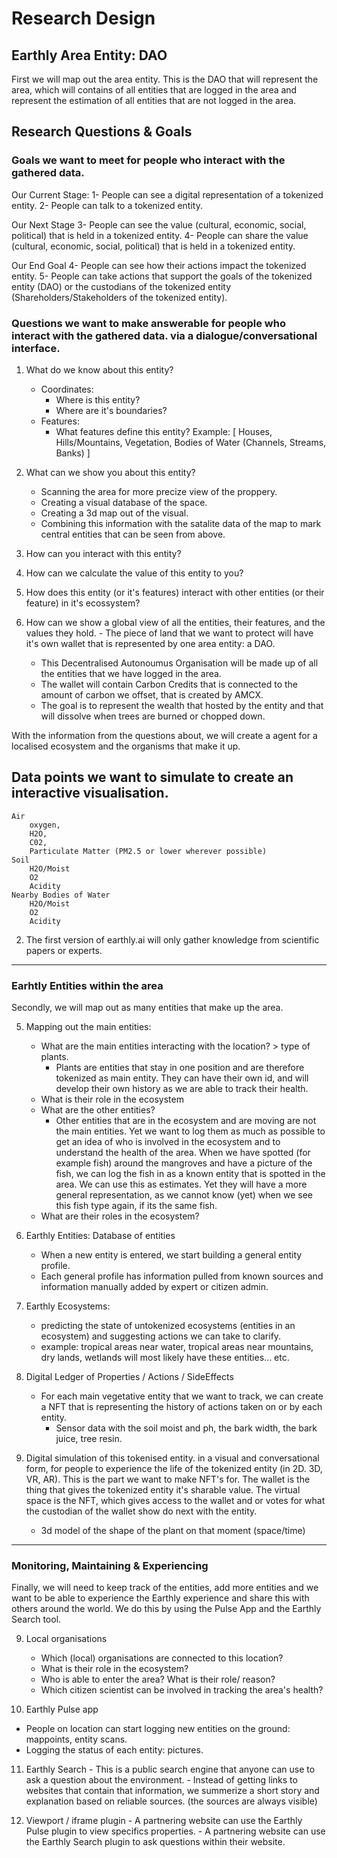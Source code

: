 # Research Design

Earthly Area Entity: DAO
---

First we will map out the area entity. This is the DAO that will represent the area, which will contains of all entities that are logged in the area and represent the estimation of all entities that are not logged in the area.


Research Questions & Goals
---

### Goals we want to meet for people who interact with the gathered data.

Our Current Stage:
1- People can see a digital representation of a tokenized entity.
2- People can talk to a tokenized entity.

Our Next Stage
3- People can see the value (cultural, economic, social, political) that is held in a tokenized entity.
4- People can share the value (cultural, economic, social, political) that is held in a tokenized entity.

Our End Goal
4- People can see how their actions impact the tokenized entity.
5- People can take actions that support the goals of the tokenized entity (DAO) or the custodians of the tokenized entity (Shareholders/Stakeholders of the tokenized entity).

### Questions we want to make answerable for people who interact with the gathered data. via a dialogue/conversational interface.

1. What do we know about this entity?
    - Coordinates: 
    	- Where is this entity?
    	- Where are it's boundaries?
    - Features:
		- What features define this entity? 
          Example: [ Houses, Hills/Mountains, Vegetation, Bodies of Water (Channels, Streams, Banks) ]

2. What can we show you about this entity?
    - Scanning the area for more precize view of the proppery.
    - Creating a visual database of the space.
    - Creating a 3d map out of the visual.
    - Combining this information with the satalite data of the map to mark central entities that can be seen from above.

3. How can you interact with this entity?

4. How can we calculate the value of this entity to you?
    

5. How does this entity (or it's features) interact with other entities (or their feature) in it's ecossystem? 

6. How can we show a global view of all the entities, their features, and the values they hold.
	    - The piece of land that we want to protect will have it's own wallet that is represented by one area entity: a DAO.
    - This Decentralised Autonoumus Organisation will be made up of all the entities that we have logged in the area.
    - The wallet will contain Carbon Credits that is connected to the amount of carbon we offset, that is created by AMCX.
    - The goal is to represent the wealth that hosted by the entity and that will dissolve when trees are burned or chopped down.

With the information from the questions about, we will create a agent for a localised ecosystem  and the organisms that make it up.


## Data points we want to simulate to create an interactive visualisation. 

	Air
		oxygen, 
        H2O, 
        C02, 
        Particulate Matter (PM2.5 or lower wherever possible)
	Soil
    	H2O/Moist
        O2
        Acidity
	Nearby Bodies of Water
    	H2O/Moist
        O2
        Acidity
2. The first version of earthly.ai will only gather knowledge from scientific papers or experts.

---

### Earhtly Entities within the area
Secondly, we will map out as many entities that make up the area.

5. Mapping out the main entities:
    - What are the main entities interacting with the location? > type of plants.
        - Plants are entities that stay in one position and are therefore tokenized as main entity. They can have their own id, and will develop their own history as we are able to track their health.
    - What is their role in the ecosystem
    - What are the other entities? 
        - Other entities that are in the ecosystem and are moving are not the main entities. Yet we want to log them as much as possible to get an idea of who is involved in the ecosystem and to understand the health of the area. When we have spotted (for example fish) around the mangroves and have a picture of the fish, we can log the fish in as a known entity that is spotted in the area. We can use this as estimates. Yet they will have a more general representation, as we cannot know (yet) when we see this fish type again, if its the same fish.
    - What are their roles in the ecosystem?
    
6. Earthly Entities: Database of entities
    - When a new entity is entered, we start building a general entity profile.
    - Each general profile has information pulled from known sources and information manually added by expert or citizen admin.
    
7. Earthly Ecosystems: 
	- predicting the state of untokenized ecosystems (entities in an ecosystem) and suggesting actions we can take to clarify.
    - example: tropical areas near water, tropical areas near mountains, dry lands, wetlands will most likely have these entities... etc.

8. Digital Ledger of Properties / Actions / SideEffects
    - For each main vegetative entity that we want to track, we can create a NFT that is representing the history of actions taken on or by each entity.
       - Sensor data with the soil moist and ph, the bark width, the bark juice, tree resin.

9. Digital simulation of this tokenised entity. 
in a visual and conversational form, for people to experience the life of the tokenized entity (in 2D. 3D, VR, AR). This is the part we want to make NFT's for. The wallet is the thing that gives the tokenized entity it's sharable value. The virtual space is the NFT, which gives access to the wallet and or votes for what the custodian of the wallet show do next with the entity.
 	- 3d model of the shape of the plant on that moment (space/time)
        
---

### Monitoring, Maintaining & Experiencing
Finally, we will need to keep track of the entities, add more entities and we want to be able to experience the Earthly experience and share this with others around the world. We do this by using the Pulse App and the Earthly Search tool.

9. Local organisations
    - Which (local) organisations are connected to this location?
    - What is their role in the ecosystem?
    - Who is able to enter the area? What is their role/ reason?
    - Which citizen scientist can be involved in tracking the area's health?

10. Earthly Pulse app  
   - People on location can start logging new entities on the ground: mappoints, entity scans.
   - Logging the status of each entity: pictures.

11.  Earthly Search
    -   This is a public search engine that anyone can use to ask a question about the environment. 
    -   Instead of getting links to websites that contain that information, we summerize a short story and explanation based on reliable sources. (the sources are always visible)

12.  Viewport / iframe plugin
    - A partnering website can use the Earthly Pulse plugin to view specifics properties.
    - A partnering website can use the Earthly Search plugin to ask questions within their website.
